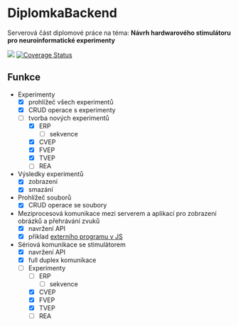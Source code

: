 # DiplomkaBackend

Serverová část diplomové práce na téma: **Návrh hardwarového stimulátoru pro neuroinformatické experimenty**

![](https://github.com/stechy1/diplomka-backend/workflows/build/badge.svg)
[![Coverage Status](https://coveralls.io/repos/github/stechy1/diplomka-backend/badge.svg?branch=master)](https://coveralls.io/github/stechy1/diplomka-backend?branch=master)

## Funkce

 - Experimenty
   - [x] prohlížeč všech experimentů
   - [x] CRUD operace s experimenty
   - [ ] tvorba nových experimentů
     - [x] ERP
       - [ ] sekvence
     - [x] CVEP
     - [x] FVEP
     - [x] TVEP
     - [ ] REA
 - Výsledky experimentů
   - [x] zobrazení
   - [x] smazání
 - Prohlížeč souborů
   - [x] CRUD operace se soubory
 - Meziprocesová komunikace mezi serverem a aplikací pro zobrazení obrázků a přehrávání zvuků
   - [x] navržení API
   - [x] příklad [externího programu v JS](https://github.com/stechy1/diplomka-backend/blob/master/ipc-client.js)
 - Sériová komunikace se stimulátorem
   - [x] navržení API
   - [x] full duplex komunikace
   - [ ] Experimenty
     - [ ] ERP
       - [ ] sekvence
     - [x] CVEP
     - [x] FVEP
     - [x] TVEP
     - [ ] REA
